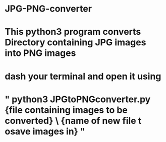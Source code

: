 # JPG-PNG-converter
# This python3 program converts Directory containing JPG images into PNG images
# dash your terminal and open it using 
#  " python3 JPGtoPNGconverter.py {file containing images to be converted} \ {name of new file t osave images in} "
 
